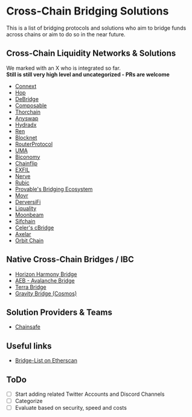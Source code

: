 # Cross-Chain Bridging Solutions

This is a list of bridging protocols and solutions who aim to bridge funds across chains or aim to do so in the near future.

## Cross-Chain Liquidity Networks & Solutions

We marked with an X who is integrated so far.  
**Still is still very high level and uncategorized - PRs are welcome**

- [Connext](https://connext.network/)
- [Hop](https://hop.exchange/)
- [DeBridge](https://debridge.finance/)
- [Composable](https://www.composable.finance/)
- [Thorchain](https://thorchain.org/)
- [Anyswap](https://anyswap.exchange/)
- [Hydradx](https://hydradx.io)
- [Ren](https://renproject.io/)
- [Blocknet](https://blocknet.co/)
- [RouterProtocol](https://routerprotocol.com)
- [UMA](https://umaproject.org/)
- [Biconomy](http://biconomy.io/)
- [Chainflip](https://chainflip.io/)
- [EXFIL](https://exfil.finance/)
- [Nerve](https://nerve.network)
- [Rubic](https://rubic.exchange/)
- [Provable's Bridging Ecosystem](https://github.com/provable-things)
- [Movr](https://www.movr.network/)
- [DerversiFi](https://www.deversifi.com/)
- [Liquality](https://liquality.io/)
- [Moonbeam](https://moonbeam.network/)
- [Sifchain](https://sifchain.finance/)
- [Celer's cBridge](https://cbridge.celer.network/)
- [Axelar](https://axelar.network/)
- [Orbit Chain](https://orbitchain.io/)

## Native Cross-Chain Bridges / IBC

- [Horizon Harmony Bridge](https://bridge.harmony.one/)
- [AEB - Avalanche Bridge](https://aeb.xyz/)
- [Terra Bridge](https://bridge.terra.money/)
- [Gravity Bridge (Cosmos)](https://gravitybridge.althea.net/)

## Solution Providers & Teams
- [Chainsafe](https://chainsafe.io/)


## Useful links
- [Bridge-List on Etherscan](https://etherscan.io/accounts/label/bridge)


## ToDo
- [ ] Start adding related Twitter Accounts and Discord Channels
- [ ] Categorize
- [ ] Evaluate based on security, speed and costs
